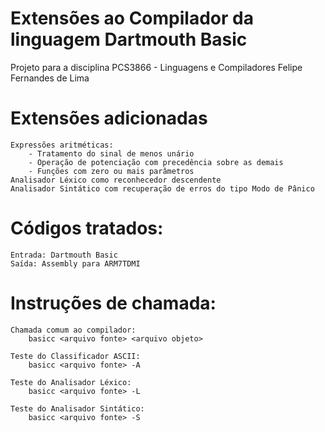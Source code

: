 # Extensões ao Compilador da linguagem Dartmouth Basic
Projeto para a disciplina PCS3866 - Linguagens e Compiladores
Felipe Fernandes de Lima

# Extensões adicionadas
    Expressões aritméticas:
        - Tratamento do sinal de menos unário
        - Operação de potenciação com precedência sobre as demais
        - Funções com zero ou mais parâmetros
    Analisador Léxico como reconhecedor descendente
    Analisador Sintático com recuperação de erros do tipo Modo de Pânico

# Códigos tratados:
    Entrada: Dartmouth Basic
    Saída: Assembly para ARM7TDMI

# Instruções de chamada:
    Chamada comum ao compilador:
        basicc <arquivo fonte> <arquivo objeto>

    Teste do Classificador ASCII:
        basicc <arquivo fonte> -A

    Teste do Analisador Léxico:
        basicc <arquivo fonte> -L

    Teste do Analisador Sintático:
        basicc <arquivo fonte> -S


